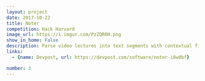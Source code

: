 ```yaml
---
layout: project
date: 2017-10-22
title: Noter
competition: Hack Harvard
image_url: https://i.imgur.com/PzZQR0H.png
show_in_home: False
description: Parse video lectures into text segments with contextual figures for study notes
links:
  - {name: Devpost, url: https://devpost.com/software/noter-i8w0bf}

number: 3
---
```

